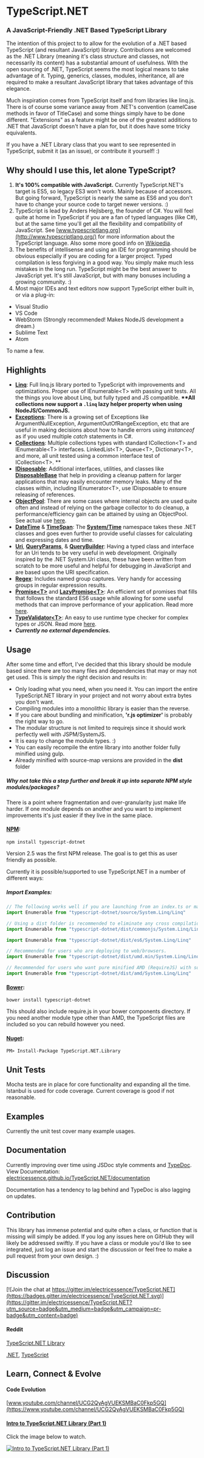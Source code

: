 TypeScript.NET
==============

### A JavaScript-Friendly .NET Based TypeScript Library

The intention of this project to to allow for the evolution of a .NET based TypeScript (and resultant JavaScript) library.
Contributions are welcomed as the .NET Library (meaning it's class structure and classes, not necessarily its content) has a substantial amount of usefulness.  With the open sourcing of .NET, TypeScript seems the most logical means to take advantage of it.  Typing, generics, classes, modules, inheritance, all are required to make a resultant JavaScript library that takes advantage of this elegance.

Much inspiration comes from TypeScript itself and from libraries like linq.js.
There is of course some variance away from .NET's convention (camelCase methods in favor of TitleCase) and some things simply have to be done different.  "Extensions" as a feature might be one of the greatest additions to .NET that JavaScript doesn't have a plan for, but it does have some tricky equivalents.

If you have a .NET Library class that you want to see represented in TypeScript, submit it (as an issue), or contribute it yourself! :)

## Why should I use this, let alone TypeScript?
1. **It's 100% compatible with JavaScript.**  Currently TypeScript.NET's target is ES5, so legacy ES3 won't work. Mainly because of accessors.  But going forward, TypeScript is nearly the same as ES6 and you don't have to change your source code to target newer versions. :)
2. TypeScript is lead by Anders Hejlsberg, the founder of C#.  You will feel quite at home in TypeScript if you are a fan of typed languages (like C#), but at the same time you'll get all the flexibility and compatibility of JavaScript.  See [www.typescriptlang.org](http://www.typescriptlang.org/) for more information about the TypeScript language.  Also some more good info on [Wikipedia](http://en.wikipedia.org/wiki/TypeScript).
3. The benefits of intellisense and using an IDE for programming should be obvious especially if you are coding for a larger project.  Typed compilation is less forgiving in a good way.  You simply make much less mistakes in the long run.  TypeScript might be the best answer to JavaScript yet.  It's still JavaScript, but with many bonuses including a growing community. :)
4. Most major IDEs and text editors now support TypeScript either built in, or via a plug-in:
  * Visual Studio
  * VS Code
  * WebStorm (Strongly recommended! Makes NodeJS development a dream.) 
  * Sublime Text
  * Atom

To name a few.

## Highlights
* [**Linq**](https://github.com/electricessence/TypeScript.NET/tree/master/source/System.Linq): Full linq.js library ported to TypeScript with improvements and optimizations.  Proper use of IEnumerable&lt;T&gt; with passing unit tests.  All the things you love about Linq, but fully typed and JS compatible.    **\*\*All collections now support a ```.linq``` lazy helper property when using NodeJS/CommonJS.**
* [**Exceptions**](https://github.com/electricessence/TypeScript.NET/tree/master/source/System/Exceptions): There is a growing set of Exceptions like ArgumentNullException, ArgumentOutOfRangeException, etc that are useful in making decisions about how to handle errors using *instanceof* as if you used multiple *catch* statements in C#.
* [**Collections**](https://github.com/electricessence/TypeScript.NET/tree/master/source/System/Collections): Multiple collections types with standard ICollection&lt;T&gt; and IEnumerable&lt;T&gt; interfaces.  LinkedList&lt;T&gt;, Queue&lt;T&gt;, Dictionary&lt;T&gt;, and more, all unit tested using a common interface test of ICollection&lt;T&gt;. \*\*
* [**IDisposable**](https://github.com/electricessence/TypeScript.NET/blob/master/source/System/Disposable/IDisposable.d.ts): Additional interfaces, utilities, and classes like [**DisposableBase**](https://github.com/electricessence/TypeScript.NET/blob/master/source/System/Disposable/DisposableBase.ts) that help in providing a cleanup pattern for larger applications that may easily encounter memory leaks.  Many of the classes within, including IEnumerator&lt;T&gt;, use IDisposable to ensure releasing of references.
* [**ObjectPool**](https://github.com/electricessence/TypeScript.NET/blob/master/source/System/Disposable/ObjectPool.ts): There are some cases where internal objects are used quite often and instead of relying on the garbage collector to do cleanup, a performance/efficiency gain can be attained by using an ObjectPool.  See actual use [here](https://github.com/electricessence/TypeScript.NET/blob/master/source/System/Collections/Enumeration/EnumeratorBase.ts#L17-L27).
* [**DateTime**](https://github.com/electricessence/TypeScript.NET/blob/master/source/System/Time/DateTime.ts) & [**TimeSpan**](https://github.com/electricessence/TypeScript.NET/blob/master/source/System/Time/TimeSpan.ts): The [**System/Time**](https://github.com/electricessence/TypeScript.NET/tree/master/source/System/Time) namespace takes these .NET classes and goes even further to provide useful classes for calculating and expressing dates and time.
* [**Uri**](https://github.com/electricessence/TypeScript.NET/blob/master/source/System/Uri/Uri.ts), [**QueryParams**](https://github.com/electricessence/TypeScript.NET/blob/master/source/System/Uri/QueryParams.ts), & [**QueryBuilder**](https://github.com/electricessence/TypeScript.NET/blob/master/source/System/Uri/QueryBuilder.ts):  Having a typed class and interface for an Uri tends to be very useful in web development.  Originally inspired by the .NET System.Uri class, these have been written from scratch to be more useful and helpful for debugging in JavaScript and are based upon the URI specification.
* [**Regex**](https://github.com/electricessence/TypeScript.NET/blob/master/source/System/Text/RegularExpressions.ts): Includes named group captures.  Very handy for accessing groups in regular expression results.
* [**Promise\<T\>**](https://github.com/electricessence/TypeScript.NET/blob/master/source/System/Promises/Promise.ts) and [**LazyPromise\<T\>**](https://github.com/electricessence/TypeScript.NET/blob/master/source/System/Promises/LazyPromise.ts): An efficient set of promises that fills that follows the standard ES6 usage while allowing for some useful methods that can improve performance of your application.  Read more [here](https://www.reddit.com/r/typescript/comments/4l9orj/lazypromiset/).
* [**TypeValidator\<T\>**](https://github.com/electricessence/TypeScript.NET/blob/master/source/System/TypeValidator.ts): An easy to use runtime type checker for complex types or JSON.  Read more [here](https://github.com/electricessence/TypeScript.NET/blob/master/source/System/TypeValidator.md). 
* ***Currently no external dependencies.***

## Usage
After some time and effort, I've decided that this library should be module based since there are too many files and dependencies that may or may not get used.  This is simply the right decision and results in:

* Only loading what you need, when you need it.  You can import the entire TypeScript.NET library in your project and not worry about extra bytes you don't want.
* Compiling modules into a monolithic library is easier than the reverse.
* If you care about bundling and minification, **'r.js optimizer'** is probably the right way to go.
* The modular structure is not limited to requirejs since it should work perfectly well with JSPM/SystemJS.
* It is easy to change the module types. :)
* You can easily recompile the entire library into another folder fully minified using gulp.
* Already minified with source-map versions are provided in the **dist** folder

##### Why not take this a step further and break it up into separate NPM style modules/packages?
There is a point where fragmentation and over-granularity just make life harder.  If one module depends on another and you want to implement improvements it's just easier if they live in the same place.

#### [NPM](http://www.npmjs.com/package/typescript-dotnet):
```
npm install typescript-dotnet
```

Version 2.5 was the first NPM release.  The goal is to get this as user friendly as possible.

Currently it is possible/supported to use TypeScript.NET in a number of different ways:

##### Import Examples:
```typescript
// The following works well if you are launching from an index.ts or main.ts in your root.
import Enumerable from "typescript-dotnet/source/System.Linq/Linq"
```
```typescript
// Using a dist folder is recommended to eliminate any cross compilation from your project.
import Enumerable from "typescript-dotnet/dist/commonjs/System.Linq/Linq"
```
```typescript
import Enumerable from "typescript-dotnet/dist/es6/System.Linq/Linq"
```
```typescript
// Recommended for users who are deploying to web/browsers.
import Enumerable from "typescript-dotnet/dist/umd.min/System.Linq/Linq"
```
```typescript
// Recommended for users who want pure minified AMD (RequireJS) with source-maps.
import Enumerable from "typescript-dotnet/dist/amd/System.Linq/Linq"
```

#### [Bower](http://bower.io/search/?q=typescript-dotnet):
```
bower install typescript-dotnet
```

This should also include require.js in your bower components directory.
If you need another module type other than AMD, the TypeScript files are included so you can rebuild however you need.

#### [Nuget](https://www.nuget.org/packages/TypeScript.NET.Library/):
```
PM> Install-Package TypeScript.NET.Library
```

## Unit Tests
Mocha tests are in place for core functionality and expanding all the time.
Istanbul is used for code coverage.  Current coverage is good if not reasonable.

## Examples
Currently the unit test cover many example usages.

## Documentation
Currently improving over time using JSDoc style comments and [TypeDoc](http://typedoc.io/).
View Documentation: [electricessence.github.io/TypeScript.NET/documentation](http://electricessence.github.io/TypeScript.NET/documentation/)

Documentation has a tendency to lag behind and TypeDoc is also lagging on updates.

## Contribution
This library has immense potential and quite often a class, or function that is missing will simply be added.  If you log any issues here on GitHub they will likely be addressed swiftly.  If you have a class or module you'd like to see integrated, just log an issue and start the discussion or feel free to make a pull request from your own design. :)

## Discussion

[![Join the chat at https://gitter.im/electricessence/TypeScript.NET](https://badges.gitter.im/electricessence/TypeScript.NET.svg)](https://gitter.im/electricessence/TypeScript.NET?utm_source=badge&utm_medium=badge&utm_campaign=pr-badge&utm_content=badge)

#### Reddit
[TypeScript.NET Library](https://www.reddit.com/r/tsdotnetlibrary/)

[.NET](https://redd.it/3ojzbt),
[TypeScript](https://redd.it/3ok0bm)

## Learn, Connect & Evolve
#### Code Evolution
[www.youtube.com/channel/UCG2QyAgVUEKSMBaC0Fkp5GQ](https://www.youtube.com/channel/UCG2QyAgVUEKSMBaC0Fkp5GQ)

#### [Intro to TypeScript.NET Library (Part 1)](https://www.youtube.com/watch?v=dLwl2dGHSZo)
Click the image below to watch.

[![Intro to TypeScript.NET Library (Part 1)](https://img.youtube.com/vi/dLwl2dGHSZo/0.jpg)](https://www.youtube.com/watch?v=dLwl2dGHSZo)

